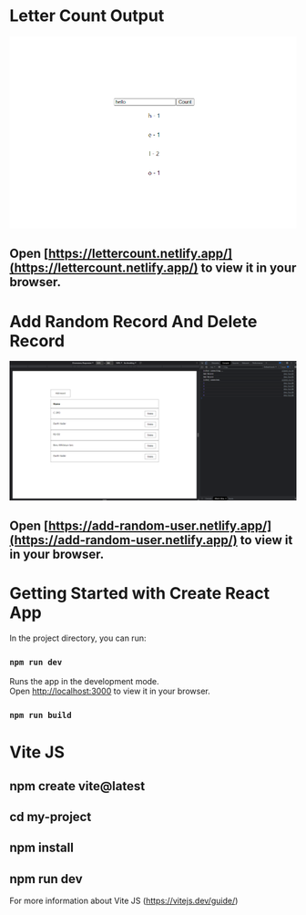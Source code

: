  # Letter Count Output
 
 ![alt text](./LetterCount.png)

  ## Open [https://lettercount.netlify.app/](https://lettercount.netlify.app/) to view it in your browser.

  # Add Random Record And Delete Record
 
 ![alt text](./Crud.png)

 ## Open [https://add-random-user.netlify.app/](https://add-random-user.netlify.app/) to view it in your browser.


 # Getting Started with Create React App

In the project directory, you can run:

### `npm run dev`

Runs the app in the development mode.\
Open [http://localhost:3000](http://localhost:3000) to view it in your browser.

### `npm run build`

# Vite JS

## npm create vite@latest
## cd my-project
## npm install
## npm run dev

For more information about Vite JS
 (https://vitejs.dev/guide/)